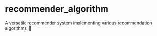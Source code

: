 # recommender_algorithm
A versatile recommender system implementing various recommendation algorithms. 🚀
